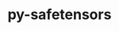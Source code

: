 ---
title: "py-safetensors"
layout: cache
categories: [package, develop]
meta: {"compilers": ["apple-clang@16.0.0", "gcc@13.2.0"], "num_specs": 116, "num_specs_by_stack": {"ml-darwin-aarch64-mps": 39, "ml-linux-aarch64-cpu": 38, "ml-linux-aarch64-cuda": 37, "ml-linux-x86_64-cpu": 37, "ml-linux-x86_64-cuda": 35, "ml-linux-x86_64-rocm": 13, "root": 116}, "oss": ["sequoia", "ubuntu24.04"], "platforms": ["darwin", "linux"], "stacks": ["ml-darwin-aarch64-mps", "ml-linux-aarch64-cpu", "ml-linux-aarch64-cuda", "ml-linux-x86_64-cpu", "ml-linux-x86_64-cuda", "ml-linux-x86_64-rocm", "root"], "targets": ["aarch64", "x86_64_v3"], "versions": ["0.4.5"]}
spec_details: [{"compiler": "gcc@13.2.0", "hash": "23r4fq5ly72u3bfmbi3o3unokk4d5ipr", "os": "ubuntu24.04", "platform": "linux", "size": "-", "stacks": ["ml-linux-aarch64-cpu", "ml-linux-aarch64-cuda", "root"], "target": "aarch64", "variants": ["build_system=python_pip"], "versions": ["0.4.5"]}, {"compiler": "gcc@13.2.0", "hash": "2dex7owgzhzhzzquwrscttr7k6qmmsqn", "os": "ubuntu24.04", "platform": "linux", "size": "-", "stacks": ["ml-linux-x86_64-cpu", "ml-linux-x86_64-cuda", "ml-linux-x86_64-rocm", "root"], "target": "x86_64_v3", "variants": ["build_system=python_pip"], "versions": ["0.4.5"]}, {"compiler": "apple-clang@16.0.0", "hash": "2hbrm45ataqilx63cf4xbyvjwgiv7tmp", "os": "sequoia", "platform": "darwin", "size": "-", "stacks": ["ml-darwin-aarch64-mps", "root"], "target": "aarch64", "variants": ["build_system=python_pip"], "versions": ["0.4.5"]}, {"compiler": "gcc@13.2.0", "hash": "2oqpvsh7e7zumtaphjqimw2gkssb3udr", "os": "ubuntu24.04", "platform": "linux", "size": "-", "stacks": ["ml-linux-x86_64-cpu", "ml-linux-x86_64-cuda", "root"], "target": "x86_64_v3", "variants": ["build_system=python_pip"], "versions": ["0.4.5"]}, {"compiler": "gcc@13.2.0", "hash": "2tkfmlrpg3duy55itjd46g35mbpazwtk", "os": "ubuntu24.04", "platform": "linux", "size": "-", "stacks": ["ml-linux-aarch64-cpu", "ml-linux-aarch64-cuda", "root"], "target": "aarch64", "variants": ["build_system=python_pip"], "versions": ["0.4.5"]}, {"compiler": "gcc@13.2.0", "hash": "2xqjrmgy6payr6ibl7qc3gdlkysmzmx2", "os": "ubuntu24.04", "platform": "linux", "size": "-", "stacks": ["ml-linux-x86_64-cpu", "ml-linux-x86_64-cuda", "ml-linux-x86_64-rocm", "root"], "target": "x86_64_v3", "variants": ["build_system=python_pip"], "versions": ["0.4.5"]}, {"compiler": "gcc@13.2.0", "hash": "2yygqacm57akru7ayjftzaatl75icgwz", "os": "ubuntu24.04", "platform": "linux", "size": "-", "stacks": ["ml-linux-aarch64-cpu", "ml-linux-aarch64-cuda", "root"], "target": "aarch64", "variants": ["build_system=python_pip"], "versions": ["0.4.5"]}, {"compiler": "gcc@13.2.0", "hash": "37vlersbw5yizx3f4aqhdp46eie4bg4w", "os": "ubuntu24.04", "platform": "linux", "size": "-", "stacks": ["ml-linux-x86_64-cpu", "ml-linux-x86_64-cuda", "ml-linux-x86_64-rocm", "root"], "target": "x86_64_v3", "variants": ["build_system=python_pip"], "versions": ["0.4.5"]}, {"compiler": "apple-clang@16.0.0", "hash": "3kt6gydxh6mohpunq4a6e7jbaplfo3g2", "os": "sequoia", "platform": "darwin", "size": "-", "stacks": ["ml-darwin-aarch64-mps", "root"], "target": "aarch64", "variants": ["build_system=python_pip"], "versions": ["0.4.5"]}, {"compiler": "gcc@13.2.0", "hash": "3qydqxikojn4rkusk4pd6pnm7da22jwl", "os": "ubuntu24.04", "platform": "linux", "size": "-", "stacks": ["ml-linux-x86_64-cpu", "ml-linux-x86_64-cuda", "root"], "target": "x86_64_v3", "variants": ["build_system=python_pip"], "versions": ["0.4.5"]}, {"compiler": "apple-clang@16.0.0", "hash": "43hsqffppltcstsrricx4eszykx6fdpq", "os": "sequoia", "platform": "darwin", "size": "-", "stacks": ["ml-darwin-aarch64-mps", "root"], "target": "aarch64", "variants": ["build_system=python_pip"], "versions": ["0.4.5"]}, {"compiler": "apple-clang@16.0.0", "hash": "4piszwxl2gnkf2by53ykfjzjdvxugqui", "os": "sequoia", "platform": "darwin", "size": "-", "stacks": ["ml-darwin-aarch64-mps", "root"], "target": "aarch64", "variants": ["build_system=python_pip"], "versions": ["0.4.5"]}, {"compiler": "gcc@13.2.0", "hash": "4pj4hhha7wfanitr2bknptrizxfgvtj6", "os": "ubuntu24.04", "platform": "linux", "size": "-", "stacks": ["ml-linux-x86_64-cpu", "ml-linux-x86_64-cuda", "ml-linux-x86_64-rocm", "root"], "target": "x86_64_v3", "variants": ["build_system=python_pip"], "versions": ["0.4.5"]}, {"compiler": "apple-clang@16.0.0", "hash": "4r53qr24hbxfrm5ubeyopht3ue2occ5l", "os": "sequoia", "platform": "darwin", "size": "-", "stacks": ["ml-darwin-aarch64-mps", "root"], "target": "aarch64", "variants": ["build_system=python_pip"], "versions": ["0.4.5"]}, {"compiler": "gcc@13.2.0", "hash": "4uaq34ttnwvdxwzfq3zjvi62lox3pdr2", "os": "ubuntu24.04", "platform": "linux", "size": "-", "stacks": ["ml-linux-x86_64-cpu", "ml-linux-x86_64-cuda", "root"], "target": "x86_64_v3", "variants": ["build_system=python_pip"], "versions": ["0.4.5"]}, {"compiler": "gcc@13.2.0", "hash": "57km24jnnmxpnqiggghgf2spszzoeuae", "os": "ubuntu24.04", "platform": "linux", "size": "-", "stacks": ["ml-linux-x86_64-cpu", "ml-linux-x86_64-cuda", "ml-linux-x86_64-rocm", "root"], "target": "x86_64_v3", "variants": ["build_system=python_pip"], "versions": ["0.4.5"]}, {"compiler": "gcc@13.2.0", "hash": "5hbe6lgkdlvtz55o5ayhcehl44lqlujp", "os": "ubuntu24.04", "platform": "linux", "size": "-", "stacks": ["ml-linux-x86_64-cpu", "ml-linux-x86_64-cuda", "root"], "target": "x86_64_v3", "variants": ["build_system=python_pip"], "versions": ["0.4.5"]}, {"compiler": "gcc@13.2.0", "hash": "5nvmppwxtg2whqamdeaqzd4egf5sfthw", "os": "ubuntu24.04", "platform": "linux", "size": "-", "stacks": ["ml-linux-x86_64-cpu", "root"], "target": "x86_64_v3", "variants": ["build_system=python_pip"], "versions": ["0.4.5"]}, {"compiler": "gcc@13.2.0", "hash": "5sf4vklcpbxgbr572kel73j4i23wfdqt", "os": "ubuntu24.04", "platform": "linux", "size": "-", "stacks": ["ml-linux-aarch64-cpu", "ml-linux-aarch64-cuda", "root"], "target": "aarch64", "variants": ["build_system=python_pip"], "versions": ["0.4.5"]}, {"compiler": "gcc@13.2.0", "hash": "5vx3bocybdhg2kvhowg243rb5f3upxgr", "os": "ubuntu24.04", "platform": "linux", "size": "-", "stacks": ["ml-linux-aarch64-cpu", "ml-linux-aarch64-cuda", "root"], "target": "aarch64", "variants": ["build_system=python_pip"], "versions": ["0.4.5"]}, {"compiler": "apple-clang@16.0.0", "hash": "6hiexfumswyfxonkakd6p6mzyhcoyq6n", "os": "sequoia", "platform": "darwin", "size": "-", "stacks": ["ml-darwin-aarch64-mps", "root"], "target": "aarch64", "variants": ["build_system=python_pip"], "versions": ["0.4.5"]}, {"compiler": "gcc@13.2.0", "hash": "6ldw3rnrut75zhn57cmp3odw6slxk7bj", "os": "ubuntu24.04", "platform": "linux", "size": "-", "stacks": ["ml-linux-x86_64-cpu", "ml-linux-x86_64-cuda", "root"], "target": "x86_64_v3", "variants": ["build_system=python_pip"], "versions": ["0.4.5"]}, {"compiler": "gcc@13.2.0", "hash": "6p2rdp2cuwvg3cgikb6jjjmipkdke26x", "os": "ubuntu24.04", "platform": "linux", "size": "-", "stacks": ["ml-linux-aarch64-cpu", "ml-linux-aarch64-cuda", "root"], "target": "aarch64", "variants": ["build_system=python_pip"], "versions": ["0.4.5"]}, {"compiler": "gcc@13.2.0", "hash": "7jjhiqdeca6hpdmtwecp3uokzltoy3tt", "os": "ubuntu24.04", "platform": "linux", "size": "-", "stacks": ["ml-linux-x86_64-cpu", "ml-linux-x86_64-rocm", "root"], "target": "x86_64_v3", "variants": ["build_system=python_pip"], "versions": ["0.4.5"]}, {"compiler": "gcc@13.2.0", "hash": "aodkyafwbpjse5tkxw6vmvqseycobcol", "os": "ubuntu24.04", "platform": "linux", "size": "-", "stacks": ["ml-linux-x86_64-cpu", "ml-linux-x86_64-cuda", "root"], "target": "x86_64_v3", "variants": ["build_system=python_pip"], "versions": ["0.4.5"]}, {"compiler": "apple-clang@16.0.0", "hash": "bd5ul525bmc4dqp5y4rjvvln6gcoxndp", "os": "sequoia", "platform": "darwin", "size": "-", "stacks": ["ml-darwin-aarch64-mps", "root"], "target": "aarch64", "variants": ["build_system=python_pip"], "versions": ["0.4.5"]}, {"compiler": "gcc@13.2.0", "hash": "bgae6nxctt6gnhbciii4fqxwqsy6ewgq", "os": "ubuntu24.04", "platform": "linux", "size": "-", "stacks": ["ml-linux-aarch64-cpu", "ml-linux-aarch64-cuda", "root"], "target": "aarch64", "variants": ["build_system=python_pip"], "versions": ["0.4.5"]}, {"compiler": "gcc@13.2.0", "hash": "bjyjsu5t24qpfsb3idnavxc26ioobmtk", "os": "ubuntu24.04", "platform": "linux", "size": "-", "stacks": ["ml-linux-aarch64-cpu", "ml-linux-aarch64-cuda", "root"], "target": "aarch64", "variants": ["build_system=python_pip"], "versions": ["0.4.5"]}, {"compiler": "gcc@13.2.0", "hash": "bsgoverdddxvifunudaqqv4hs6pdmthi", "os": "ubuntu24.04", "platform": "linux", "size": "-", "stacks": ["ml-linux-x86_64-cuda", "root"], "target": "x86_64_v3", "variants": ["build_system=python_pip"], "versions": ["0.4.5"]}, {"compiler": "apple-clang@16.0.0", "hash": "byo6bzamew5r5vbewsiqhpqtmt3you5z", "os": "sequoia", "platform": "darwin", "size": "-", "stacks": ["ml-darwin-aarch64-mps", "root"], "target": "aarch64", "variants": ["build_system=python_pip"], "versions": ["0.4.5"]}, {"compiler": "gcc@13.2.0", "hash": "c6dfqj45xz3hjloaqvtga2l55oerswji", "os": "ubuntu24.04", "platform": "linux", "size": "-", "stacks": ["ml-linux-aarch64-cpu", "ml-linux-aarch64-cuda", "root"], "target": "aarch64", "variants": ["build_system=python_pip"], "versions": ["0.4.5"]}, {"compiler": "gcc@13.2.0", "hash": "cklinfml3nhzjdy7f34x4sm4wc2qictf", "os": "ubuntu24.04", "platform": "linux", "size": "-", "stacks": ["ml-linux-x86_64-cpu", "ml-linux-x86_64-cuda", "root"], "target": "x86_64_v3", "variants": ["build_system=python_pip"], "versions": ["0.4.5"]}, {"compiler": "gcc@13.2.0", "hash": "cs6bfx22f7h3icw6mwoeugmzef4t65js", "os": "ubuntu24.04", "platform": "linux", "size": "-", "stacks": ["ml-linux-x86_64-cpu", "ml-linux-x86_64-cuda", "root"], "target": "x86_64_v3", "variants": ["build_system=python_pip"], "versions": ["0.4.5"]}, {"compiler": "apple-clang@16.0.0", "hash": "d5l4apj43o3ivs5ctkzqssxx655pev2v", "os": "sequoia", "platform": "darwin", "size": "-", "stacks": ["ml-darwin-aarch64-mps", "root"], "target": "aarch64", "variants": ["build_system=python_pip"], "versions": ["0.4.5"]}, {"compiler": "apple-clang@16.0.0", "hash": "d66qlsopic4mvqenfvmu3cmk5nl37pgv", "os": "sequoia", "platform": "darwin", "size": "-", "stacks": ["ml-darwin-aarch64-mps", "root"], "target": "aarch64", "variants": ["build_system=python_pip"], "versions": ["0.4.5"]}, {"compiler": "gcc@13.2.0", "hash": "daqelsuuknegnr4a7fnodnap5b6gd2dh", "os": "ubuntu24.04", "platform": "linux", "size": "-", "stacks": ["ml-linux-x86_64-cpu", "ml-linux-x86_64-cuda", "ml-linux-x86_64-rocm", "root"], "target": "x86_64_v3", "variants": ["build_system=python_pip"], "versions": ["0.4.5"]}, {"compiler": "gcc@13.2.0", "hash": "dauluoos6x3xg5wo5u4slcridlt54yrc", "os": "ubuntu24.04", "platform": "linux", "size": "-", "stacks": ["ml-linux-x86_64-cpu", "ml-linux-x86_64-cuda", "ml-linux-x86_64-rocm", "root"], "target": "x86_64_v3", "variants": ["build_system=python_pip"], "versions": ["0.4.5"]}, {"compiler": "gcc@13.2.0", "hash": "djshrcjg3cr7a3nmznfbxr2gbb3klahf", "os": "ubuntu24.04", "platform": "linux", "size": "-", "stacks": ["ml-linux-aarch64-cpu", "ml-linux-aarch64-cuda", "root"], "target": "aarch64", "variants": ["build_system=python_pip"], "versions": ["0.4.5"]}, {"compiler": "gcc@13.2.0", "hash": "dsj24ukzf7yym6x7wco6bt6qp5kino5m", "os": "ubuntu24.04", "platform": "linux", "size": "-", "stacks": ["ml-linux-aarch64-cpu", "ml-linux-aarch64-cuda", "root"], "target": "aarch64", "variants": ["build_system=python_pip"], "versions": ["0.4.5"]}, {"compiler": "gcc@13.2.0", "hash": "dx4ydn3rcolkotsxncngoyagv2c6zznz", "os": "ubuntu24.04", "platform": "linux", "size": "-", "stacks": ["ml-linux-aarch64-cpu", "ml-linux-aarch64-cuda", "root"], "target": "aarch64", "variants": ["build_system=python_pip"], "versions": ["0.4.5"]}, {"compiler": "gcc@13.2.0", "hash": "eaafrjiqmma5qpkxy7xmaplouazbltfx", "os": "ubuntu24.04", "platform": "linux", "size": "-", "stacks": ["ml-linux-x86_64-cpu", "ml-linux-x86_64-cuda", "root"], "target": "x86_64_v3", "variants": ["build_system=python_pip"], "versions": ["0.4.5"]}, {"compiler": "gcc@13.2.0", "hash": "ebwsbffddyed536noz2kd5njgkoukq5n", "os": "ubuntu24.04", "platform": "linux", "size": "-", "stacks": ["ml-linux-aarch64-cpu", "ml-linux-aarch64-cuda", "root"], "target": "aarch64", "variants": ["build_system=python_pip"], "versions": ["0.4.5"]}, {"compiler": "gcc@13.2.0", "hash": "efcxmqy2qe3nhjd6iwastf7dzo7672fo", "os": "ubuntu24.04", "platform": "linux", "size": "-", "stacks": ["ml-linux-aarch64-cpu", "ml-linux-aarch64-cuda", "root"], "target": "aarch64", "variants": ["build_system=python_pip"], "versions": ["0.4.5"]}, {"compiler": "gcc@13.2.0", "hash": "ei57mdsl7f55abl75ji7f2hhkmgtsbow", "os": "ubuntu24.04", "platform": "linux", "size": "-", "stacks": ["ml-linux-aarch64-cpu", "ml-linux-aarch64-cuda", "root"], "target": "aarch64", "variants": ["build_system=python_pip"], "versions": ["0.4.5"]}, {"compiler": "gcc@13.2.0", "hash": "fcnzk3w6bmrhqs2c4kca3oulwfyyxasj", "os": "ubuntu24.04", "platform": "linux", "size": "-", "stacks": ["ml-linux-x86_64-cpu", "ml-linux-x86_64-cuda", "root"], "target": "x86_64_v3", "variants": ["build_system=python_pip"], "versions": ["0.4.5"]}, {"compiler": "apple-clang@16.0.0", "hash": "fgb4t4qh3pizrv72ygqdtowc7jpovndv", "os": "sequoia", "platform": "darwin", "size": "-", "stacks": ["ml-darwin-aarch64-mps", "root"], "target": "aarch64", "variants": ["build_system=python_pip"], "versions": ["0.4.5"]}, {"compiler": "gcc@13.2.0", "hash": "g5ntdrh3cq6pq4a4rydalc5xrsocml3z", "os": "ubuntu24.04", "platform": "linux", "size": "-", "stacks": ["ml-linux-aarch64-cpu", "ml-linux-aarch64-cuda", "root"], "target": "aarch64", "variants": ["build_system=python_pip"], "versions": ["0.4.5"]}, {"compiler": "apple-clang@16.0.0", "hash": "gceh3qktqsqc7adlupsya5kcfkcywsqn", "os": "sequoia", "platform": "darwin", "size": "-", "stacks": ["ml-darwin-aarch64-mps", "root"], "target": "aarch64", "variants": ["build_system=python_pip"], "versions": ["0.4.5"]}, {"compiler": "gcc@13.2.0", "hash": "gsqhmk7nw4oflyr2djgzzqzgqhewlsoo", "os": "ubuntu24.04", "platform": "linux", "size": "-", "stacks": ["ml-linux-x86_64-cpu", "ml-linux-x86_64-cuda", "ml-linux-x86_64-rocm", "root"], "target": "x86_64_v3", "variants": ["build_system=python_pip"], "versions": ["0.4.5"]}, {"compiler": "apple-clang@16.0.0", "hash": "gxuhwjdruj5iof6etdrx2hxskbl37uey", "os": "sequoia", "platform": "darwin", "size": "-", "stacks": ["ml-darwin-aarch64-mps", "root"], "target": "aarch64", "variants": ["build_system=python_pip"], "versions": ["0.4.5"]}, {"compiler": "gcc@13.2.0", "hash": "h7sl7tucjwx2wz43b6nfs6y7r7ftipq2", "os": "ubuntu24.04", "platform": "linux", "size": "-", "stacks": ["ml-linux-aarch64-cpu", "ml-linux-aarch64-cuda", "root"], "target": "aarch64", "variants": ["build_system=python_pip"], "versions": ["0.4.5"]}, {"compiler": "gcc@13.2.0", "hash": "hqnttglajho4hefllwhvatn76lf72m7m", "os": "ubuntu24.04", "platform": "linux", "size": "-", "stacks": ["ml-linux-x86_64-cpu", "ml-linux-x86_64-cuda", "root"], "target": "x86_64_v3", "variants": ["build_system=python_pip"], "versions": ["0.4.5"]}, {"compiler": "gcc@13.2.0", "hash": "i27nlqhqaeumfzdyyldqxvzxpijud2sk", "os": "ubuntu24.04", "platform": "linux", "size": "-", "stacks": ["ml-linux-aarch64-cpu", "ml-linux-aarch64-cuda", "root"], "target": "aarch64", "variants": ["build_system=python_pip"], "versions": ["0.4.5"]}, {"compiler": "gcc@13.2.0", "hash": "i4ydm6j7qbzhidcfmqqzhkabcmvgl2nt", "os": "ubuntu24.04", "platform": "linux", "size": "-", "stacks": ["ml-linux-aarch64-cpu", "ml-linux-aarch64-cuda", "root"], "target": "aarch64", "variants": ["build_system=python_pip"], "versions": ["0.4.5"]}, {"compiler": "gcc@13.2.0", "hash": "iiyrrysaqaakdkghldvxwgxbyl7e7nia", "os": "ubuntu24.04", "platform": "linux", "size": "-", "stacks": ["ml-linux-x86_64-cuda", "root"], "target": "x86_64_v3", "variants": ["build_system=python_pip"], "versions": ["0.4.5"]}, {"compiler": "apple-clang@16.0.0", "hash": "isgdfdvdwd7en67nw3xr3vam4typilzi", "os": "sequoia", "platform": "darwin", "size": "-", "stacks": ["ml-darwin-aarch64-mps", "root"], "target": "aarch64", "variants": ["build_system=python_pip"], "versions": ["0.4.5"]}, {"compiler": "gcc@13.2.0", "hash": "itprjygedtgtkn3jruizlop6bzunhm6z", "os": "ubuntu24.04", "platform": "linux", "size": "-", "stacks": ["ml-linux-aarch64-cpu", "ml-linux-aarch64-cuda", "root"], "target": "aarch64", "variants": ["build_system=python_pip"], "versions": ["0.4.5"]}, {"compiler": "gcc@13.2.0", "hash": "izdmn3s2ftnbdfb7ulzo4r2vodf5r4bf", "os": "ubuntu24.04", "platform": "linux", "size": "-", "stacks": ["ml-linux-aarch64-cpu", "ml-linux-aarch64-cuda", "root"], "target": "aarch64", "variants": ["build_system=python_pip"], "versions": ["0.4.5"]}, {"compiler": "gcc@13.2.0", "hash": "jtck2ebevn4mqdrg6rmd5v3y4nkuxh4h", "os": "ubuntu24.04", "platform": "linux", "size": "-", "stacks": ["ml-linux-aarch64-cpu", "ml-linux-aarch64-cuda", "root"], "target": "aarch64", "variants": ["build_system=python_pip"], "versions": ["0.4.5"]}, {"compiler": "gcc@13.2.0", "hash": "juphyjzgqn5bwwzporvb2k44vjyzzkcd", "os": "ubuntu24.04", "platform": "linux", "size": "-", "stacks": ["ml-linux-aarch64-cpu", "ml-linux-aarch64-cuda", "root"], "target": "aarch64", "variants": ["build_system=python_pip"], "versions": ["0.4.5"]}, {"compiler": "apple-clang@16.0.0", "hash": "kg4pyinb4rubksvffxe3hr6hergc4qkp", "os": "sequoia", "platform": "darwin", "size": "-", "stacks": ["ml-darwin-aarch64-mps", "root"], "target": "aarch64", "variants": ["build_system=python_pip"], "versions": ["0.4.5"]}, {"compiler": "gcc@13.2.0", "hash": "knnyufy5b76mi7pjxpfgzefvummkjqhv", "os": "ubuntu24.04", "platform": "linux", "size": "-", "stacks": ["ml-linux-aarch64-cpu", "ml-linux-aarch64-cuda", "root"], "target": "aarch64", "variants": ["build_system=python_pip"], "versions": ["0.4.5"]}, {"compiler": "apple-clang@16.0.0", "hash": "kqihzv7ofoo4vxte7r622obwymippijr", "os": "sequoia", "platform": "darwin", "size": "-", "stacks": ["ml-darwin-aarch64-mps", "root"], "target": "aarch64", "variants": ["build_system=python_pip"], "versions": ["0.4.5"]}, {"compiler": "gcc@13.2.0", "hash": "lgouk54d4b4kfmtihirnnracotinjbd6", "os": "ubuntu24.04", "platform": "linux", "size": "-", "stacks": ["ml-linux-x86_64-cpu", "ml-linux-x86_64-cuda", "root"], "target": "x86_64_v3", "variants": ["build_system=python_pip"], "versions": ["0.4.5"]}, {"compiler": "gcc@13.2.0", "hash": "lhrtd2erdu4nwxmk25tnwagzdxaqiytd", "os": "ubuntu24.04", "platform": "linux", "size": "-", "stacks": ["ml-linux-aarch64-cpu", "ml-linux-aarch64-cuda", "root"], "target": "aarch64", "variants": ["build_system=python_pip"], "versions": ["0.4.5"]}, {"compiler": "gcc@13.2.0", "hash": "lkaxssjb7juwy3ayyuqmpiprzzdmo7eo", "os": "ubuntu24.04", "platform": "linux", "size": "-", "stacks": ["ml-linux-x86_64-cpu", "ml-linux-x86_64-cuda", "root"], "target": "x86_64_v3", "variants": ["build_system=python_pip"], "versions": ["0.4.5"]}, {"compiler": "apple-clang@16.0.0", "hash": "m57s5sn7dqgnps4yh2kwilh2qlumcdsd", "os": "sequoia", "platform": "darwin", "size": "-", "stacks": ["ml-darwin-aarch64-mps", "root"], "target": "aarch64", "variants": ["build_system=python_pip"], "versions": ["0.4.5"]}, {"compiler": "gcc@13.2.0", "hash": "mipjquz4qejpor3myvy4ufjw4ss56gzx", "os": "ubuntu24.04", "platform": "linux", "size": "-", "stacks": ["ml-linux-aarch64-cpu", "ml-linux-aarch64-cuda", "root"], "target": "aarch64", "variants": ["build_system=python_pip"], "versions": ["0.4.5"]}, {"compiler": "gcc@13.2.0", "hash": "obortyn3ixcdddhpf2a4svzmsr46lx6d", "os": "ubuntu24.04", "platform": "linux", "size": "-", "stacks": ["ml-linux-aarch64-cpu", "ml-linux-aarch64-cuda", "root"], "target": "aarch64", "variants": ["build_system=python_pip"], "versions": ["0.4.5"]}, {"compiler": "gcc@13.2.0", "hash": "ohqo4s6fhwaj7gof2kcc7nrzkehxvnrm", "os": "ubuntu24.04", "platform": "linux", "size": "-", "stacks": ["ml-linux-aarch64-cpu", "ml-linux-aarch64-cuda", "root"], "target": "aarch64", "variants": ["build_system=python_pip"], "versions": ["0.4.5"]}, {"compiler": "apple-clang@16.0.0", "hash": "p2gm2k5d4ge7r2mzxeeqo65tao474c7z", "os": "sequoia", "platform": "darwin", "size": "-", "stacks": ["ml-darwin-aarch64-mps", "root"], "target": "aarch64", "variants": ["build_system=python_pip"], "versions": ["0.4.5"]}, {"compiler": "apple-clang@16.0.0", "hash": "pnfhi3zgpdlyoxyf2psggi3ztfdx7jz5", "os": "sequoia", "platform": "darwin", "size": "-", "stacks": ["ml-darwin-aarch64-mps", "root"], "target": "aarch64", "variants": ["build_system=python_pip"], "versions": ["0.4.5"]}, {"compiler": "gcc@13.2.0", "hash": "pr74sjiuutbyrdxuuy7f765cv6b5cz3n", "os": "ubuntu24.04", "platform": "linux", "size": "-", "stacks": ["ml-linux-x86_64-cpu", "ml-linux-x86_64-cuda", "root"], "target": "x86_64_v3", "variants": ["build_system=python_pip"], "versions": ["0.4.5"]}, {"compiler": "gcc@13.2.0", "hash": "pxl6hmioimijwudiqye7ft23vuqsnovf", "os": "ubuntu24.04", "platform": "linux", "size": "-", "stacks": ["ml-linux-aarch64-cpu", "root"], "target": "aarch64", "variants": ["build_system=python_pip"], "versions": ["0.4.5"]}, {"compiler": "gcc@13.2.0", "hash": "pxqv3ltl3i45q4egojlc7yesft5jvw4j", "os": "ubuntu24.04", "platform": "linux", "size": "-", "stacks": ["ml-linux-x86_64-cpu", "ml-linux-x86_64-cuda", "ml-linux-x86_64-rocm", "root"], "target": "x86_64_v3", "variants": ["build_system=python_pip"], "versions": ["0.4.5"]}, {"compiler": "gcc@13.2.0", "hash": "q4hdzt7aoern3h5ddkdfajma5xkvehxv", "os": "ubuntu24.04", "platform": "linux", "size": "-", "stacks": ["ml-linux-x86_64-cpu", "ml-linux-x86_64-cuda", "ml-linux-x86_64-rocm", "root"], "target": "x86_64_v3", "variants": ["build_system=python_pip"], "versions": ["0.4.5"]}, {"compiler": "apple-clang@16.0.0", "hash": "q7orjyijnzbt6eswrnyihicm52jky4uo", "os": "sequoia", "platform": "darwin", "size": "-", "stacks": ["ml-darwin-aarch64-mps", "root"], "target": "aarch64", "variants": ["build_system=python_pip"], "versions": ["0.4.5"]}, {"compiler": "gcc@13.2.0", "hash": "qemy3r55yhpl3vpifeaqsmbk524ji3qr", "os": "ubuntu24.04", "platform": "linux", "size": "-", "stacks": ["ml-linux-x86_64-cpu", "ml-linux-x86_64-cuda", "root"], "target": "x86_64_v3", "variants": ["build_system=python_pip"], "versions": ["0.4.5"]}, {"compiler": "gcc@13.2.0", "hash": "qgcr724uapdpsu4rnzgftofoi46ed7kf", "os": "ubuntu24.04", "platform": "linux", "size": "-", "stacks": ["ml-linux-x86_64-cpu", "ml-linux-x86_64-cuda", "root"], "target": "x86_64_v3", "variants": ["build_system=python_pip"], "versions": ["0.4.5"]}, {"compiler": "apple-clang@16.0.0", "hash": "qmkxsn5qnftdenspaczx6a4ms6pct6tq", "os": "sequoia", "platform": "darwin", "size": "-", "stacks": ["ml-darwin-aarch64-mps", "root"], "target": "aarch64", "variants": ["build_system=python_pip"], "versions": ["0.4.5"]}, {"compiler": "apple-clang@16.0.0", "hash": "qpthwu73fripkocrsoz3pafegwllrtlj", "os": "sequoia", "platform": "darwin", "size": "-", "stacks": ["ml-darwin-aarch64-mps", "root"], "target": "aarch64", "variants": ["build_system=python_pip"], "versions": ["0.4.5"]}, {"compiler": "apple-clang@16.0.0", "hash": "qtsb64a44l3d7av7pozjclng5kngpmrt", "os": "sequoia", "platform": "darwin", "size": "-", "stacks": ["ml-darwin-aarch64-mps", "root"], "target": "aarch64", "variants": ["build_system=python_pip"], "versions": ["0.4.5"]}, {"compiler": "gcc@13.2.0", "hash": "r4mjebwxfxzyievllcp4nrr5c5jstj23", "os": "ubuntu24.04", "platform": "linux", "size": "-", "stacks": ["ml-linux-aarch64-cpu", "ml-linux-aarch64-cuda", "root"], "target": "aarch64", "variants": ["build_system=python_pip"], "versions": ["0.4.5"]}, {"compiler": "gcc@13.2.0", "hash": "ruyluk7nss4eibbr3axijmgaf662oiri", "os": "ubuntu24.04", "platform": "linux", "size": "-", "stacks": ["ml-linux-x86_64-cpu", "ml-linux-x86_64-cuda", "root"], "target": "x86_64_v3", "variants": ["build_system=python_pip"], "versions": ["0.4.5"]}, {"compiler": "gcc@13.2.0", "hash": "shms5gumrwp2qe3cwkhvm5jvq46komel", "os": "ubuntu24.04", "platform": "linux", "size": "-", "stacks": ["ml-linux-x86_64-cpu", "ml-linux-x86_64-cuda", "root"], "target": "x86_64_v3", "variants": ["build_system=python_pip"], "versions": ["0.4.5"]}, {"compiler": "gcc@13.2.0", "hash": "soubhfvdvwpoarxjfvkkrphgrk2j5toj", "os": "ubuntu24.04", "platform": "linux", "size": "-", "stacks": ["ml-linux-aarch64-cpu", "ml-linux-aarch64-cuda", "root"], "target": "aarch64", "variants": ["build_system=python_pip"], "versions": ["0.4.5"]}, {"compiler": "apple-clang@16.0.0", "hash": "tei7khtloccv2jjk55uhh66lcui3rlgn", "os": "sequoia", "platform": "darwin", "size": "-", "stacks": ["ml-darwin-aarch64-mps", "root"], "target": "aarch64", "variants": ["build_system=python_pip"], "versions": ["0.4.5"]}, {"compiler": "apple-clang@16.0.0", "hash": "tgdzpbznj3xpzpoyehxt4wbp2wvbnuye", "os": "sequoia", "platform": "darwin", "size": "-", "stacks": ["ml-darwin-aarch64-mps", "root"], "target": "aarch64", "variants": ["build_system=python_pip"], "versions": ["0.4.5"]}, {"compiler": "gcc@13.2.0", "hash": "tlc3xiike62c5w7umhu5lzz2ydifyhqj", "os": "ubuntu24.04", "platform": "linux", "size": "-", "stacks": ["ml-linux-x86_64-cpu", "ml-linux-x86_64-cuda", "root"], "target": "x86_64_v3", "variants": ["build_system=python_pip"], "versions": ["0.4.5"]}, {"compiler": "apple-clang@16.0.0", "hash": "tlhfdl5zjhqlhdktflmpdj24autur3cg", "os": "sequoia", "platform": "darwin", "size": "-", "stacks": ["ml-darwin-aarch64-mps", "root"], "target": "aarch64", "variants": ["build_system=python_pip"], "versions": ["0.4.5"]}, {"compiler": "gcc@13.2.0", "hash": "tw3e3s3udbarha66zwbejk7v564swnuk", "os": "ubuntu24.04", "platform": "linux", "size": "-", "stacks": ["ml-linux-aarch64-cpu", "ml-linux-aarch64-cuda", "root"], "target": "aarch64", "variants": ["build_system=python_pip"], "versions": ["0.4.5"]}, {"compiler": "apple-clang@16.0.0", "hash": "tw6ycq4s5gxzt432f7tuzexc2knfzihz", "os": "sequoia", "platform": "darwin", "size": "-", "stacks": ["ml-darwin-aarch64-mps", "root"], "target": "aarch64", "variants": ["build_system=python_pip"], "versions": ["0.4.5"]}, {"compiler": "apple-clang@16.0.0", "hash": "txqgbsp7gxs5ob2rsayy54rlznxz7oso", "os": "sequoia", "platform": "darwin", "size": "-", "stacks": ["ml-darwin-aarch64-mps", "root"], "target": "aarch64", "variants": ["build_system=python_pip"], "versions": ["0.4.5"]}, {"compiler": "apple-clang@16.0.0", "hash": "uiulquldu33myubttcqdmwbzcxhl5o44", "os": "sequoia", "platform": "darwin", "size": "-", "stacks": ["ml-darwin-aarch64-mps", "root"], "target": "aarch64", "variants": ["build_system=python_pip"], "versions": ["0.4.5"]}, {"compiler": "apple-clang@16.0.0", "hash": "uvf43rkmosgxszm5z2fhn7kicxk4et77", "os": "sequoia", "platform": "darwin", "size": "-", "stacks": ["ml-darwin-aarch64-mps", "root"], "target": "aarch64", "variants": ["build_system=python_pip"], "versions": ["0.4.5"]}, {"compiler": "gcc@13.2.0", "hash": "uzrfnwj2gcq2s4sqyoxfjtajha5vt7mw", "os": "ubuntu24.04", "platform": "linux", "size": "-", "stacks": ["ml-linux-x86_64-cpu", "ml-linux-x86_64-cuda", "ml-linux-x86_64-rocm", "root"], "target": "x86_64_v3", "variants": ["build_system=python_pip"], "versions": ["0.4.5"]}, {"compiler": "apple-clang@16.0.0", "hash": "v64w4dlpnvkqlxnfmbgycuqphuamnfdb", "os": "sequoia", "platform": "darwin", "size": "-", "stacks": ["ml-darwin-aarch64-mps", "root"], "target": "aarch64", "variants": ["build_system=python_pip"], "versions": ["0.4.5"]}, {"compiler": "apple-clang@16.0.0", "hash": "vcvw7qybwkxysfpxqo55e3ba6umnrbpm", "os": "sequoia", "platform": "darwin", "size": "-", "stacks": ["ml-darwin-aarch64-mps", "root"], "target": "aarch64", "variants": ["build_system=python_pip"], "versions": ["0.4.5"]}, {"compiler": "gcc@13.2.0", "hash": "vdscrt3qv575gftg35e25p7dyzvaoalg", "os": "ubuntu24.04", "platform": "linux", "size": "-", "stacks": ["ml-linux-aarch64-cpu", "ml-linux-aarch64-cuda", "root"], "target": "aarch64", "variants": ["build_system=python_pip"], "versions": ["0.4.5"]}, {"compiler": "gcc@13.2.0", "hash": "vnt6he35tzl745ku6xovreki2oe2b7jg", "os": "ubuntu24.04", "platform": "linux", "size": "-", "stacks": ["ml-linux-x86_64-cpu", "root"], "target": "x86_64_v3", "variants": ["build_system=python_pip"], "versions": ["0.4.5"]}, {"compiler": "gcc@13.2.0", "hash": "vqinutq4ry45rgzyly3jvafjkxadcwbs", "os": "ubuntu24.04", "platform": "linux", "size": "-", "stacks": ["ml-linux-aarch64-cpu", "ml-linux-aarch64-cuda", "root"], "target": "aarch64", "variants": ["build_system=python_pip"], "versions": ["0.4.5"]}, {"compiler": "apple-clang@16.0.0", "hash": "vqs76b3z3sylbtkrb2khqmafqme32ead", "os": "sequoia", "platform": "darwin", "size": "-", "stacks": ["ml-darwin-aarch64-mps", "root"], "target": "aarch64", "variants": ["build_system=python_pip"], "versions": ["0.4.5"]}, {"compiler": "gcc@13.2.0", "hash": "vvfqsozreeidizx7b43oh7yzptopz3zx", "os": "ubuntu24.04", "platform": "linux", "size": "-", "stacks": ["ml-linux-x86_64-cpu", "ml-linux-x86_64-cuda", "root"], "target": "x86_64_v3", "variants": ["build_system=python_pip"], "versions": ["0.4.5"]}, {"compiler": "gcc@13.2.0", "hash": "vvr25w73wdnzbvanzyxawyns6tt5vfgd", "os": "ubuntu24.04", "platform": "linux", "size": "-", "stacks": ["ml-linux-aarch64-cpu", "ml-linux-aarch64-cuda", "root"], "target": "aarch64", "variants": ["build_system=python_pip"], "versions": ["0.4.5"]}, {"compiler": "apple-clang@16.0.0", "hash": "wyyyslsh6dorfs7r3vhzysvw54j3xgm6", "os": "sequoia", "platform": "darwin", "size": "-", "stacks": ["ml-darwin-aarch64-mps", "root"], "target": "aarch64", "variants": ["build_system=python_pip"], "versions": ["0.4.5"]}, {"compiler": "apple-clang@16.0.0", "hash": "x6c637bpgwnatqcb65vuno22g45km2cl", "os": "sequoia", "platform": "darwin", "size": "-", "stacks": ["ml-darwin-aarch64-mps", "root"], "target": "aarch64", "variants": ["build_system=python_pip"], "versions": ["0.4.5"]}, {"compiler": "gcc@13.2.0", "hash": "xl6i7ctuqjphpxikwgrvbzu3qsokvxgv", "os": "ubuntu24.04", "platform": "linux", "size": "-", "stacks": ["ml-linux-aarch64-cpu", "ml-linux-aarch64-cuda", "root"], "target": "aarch64", "variants": ["build_system=python_pip"], "versions": ["0.4.5"]}, {"compiler": "gcc@13.2.0", "hash": "xmfzcowmz2vdjgihyjsib5vcdinzvsey", "os": "ubuntu24.04", "platform": "linux", "size": "-", "stacks": ["ml-linux-aarch64-cpu", "ml-linux-aarch64-cuda", "root"], "target": "aarch64", "variants": ["build_system=python_pip"], "versions": ["0.4.5"]}, {"compiler": "gcc@13.2.0", "hash": "xvw4ycv3f3e2lg6hrugd4ojj37wro5yd", "os": "ubuntu24.04", "platform": "linux", "size": "-", "stacks": ["ml-linux-aarch64-cpu", "ml-linux-aarch64-cuda", "root"], "target": "aarch64", "variants": ["build_system=python_pip"], "versions": ["0.4.5"]}, {"compiler": "gcc@13.2.0", "hash": "xwskhlzxls5hktgb2eerxcqarqwfn445", "os": "ubuntu24.04", "platform": "linux", "size": "-", "stacks": ["ml-linux-x86_64-cpu", "ml-linux-x86_64-cuda", "root"], "target": "x86_64_v3", "variants": ["build_system=python_pip"], "versions": ["0.4.5"]}, {"compiler": "gcc@13.2.0", "hash": "z4w3ohrjhmwrdp56c2magp4yvaiovang", "os": "ubuntu24.04", "platform": "linux", "size": "-", "stacks": ["ml-linux-x86_64-cpu", "ml-linux-x86_64-rocm", "root"], "target": "x86_64_v3", "variants": ["build_system=python_pip"], "versions": ["0.4.5"]}, {"compiler": "apple-clang@16.0.0", "hash": "z5uq47zztivvfm4thmkdhn4h2jjtym46", "os": "sequoia", "platform": "darwin", "size": "-", "stacks": ["ml-darwin-aarch64-mps", "root"], "target": "aarch64", "variants": ["build_system=python_pip"], "versions": ["0.4.5"]}, {"compiler": "apple-clang@16.0.0", "hash": "z7lqz425xarklzvdvmgig2d6zp2wofle", "os": "sequoia", "platform": "darwin", "size": "-", "stacks": ["ml-darwin-aarch64-mps", "root"], "target": "aarch64", "variants": ["build_system=python_pip"], "versions": ["0.4.5"]}, {"compiler": "gcc@13.2.0", "hash": "zkcotmo5uepnlrxj5drwr2xiqvfajono", "os": "ubuntu24.04", "platform": "linux", "size": "-", "stacks": ["ml-linux-x86_64-cpu", "ml-linux-x86_64-cuda", "root"], "target": "x86_64_v3", "variants": ["build_system=python_pip"], "versions": ["0.4.5"]}, {"compiler": "apple-clang@16.0.0", "hash": "zmixzlwa5ryvoy7apbi5zfxjv3ojjbuj", "os": "sequoia", "platform": "darwin", "size": "-", "stacks": ["ml-darwin-aarch64-mps", "root"], "target": "aarch64", "variants": ["build_system=python_pip"], "versions": ["0.4.5"]}, {"compiler": "apple-clang@16.0.0", "hash": "zslxulqfhvjgzjvk7ikf4dgvfk3a3vzj", "os": "sequoia", "platform": "darwin", "size": "-", "stacks": ["ml-darwin-aarch64-mps", "root"], "target": "aarch64", "variants": ["build_system=python_pip"], "versions": ["0.4.5"]}]
---